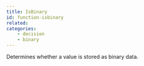 ```yaml
---
title: IsBinary
id: function-isbinary
related:
categories:
    - decision
    - binary
---
```


Determines whether a value is stored as binary data.